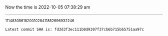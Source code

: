 Now the time is 2022-10-05 07:38:29 am

---

<small>111483056182001028411852696932246</small>

```txt
Latest commit SHA is: fd3d3f3ec111b0d9307f37cb6b715b65751aa97c
```
